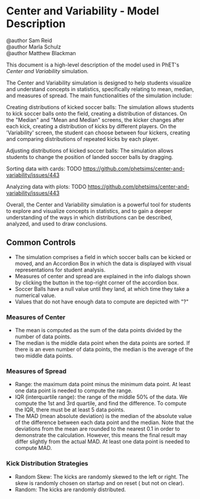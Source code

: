 # Center and Variability - Model Description

@author Sam Reid
<br>@author Marla Schulz
<br>@author Matthew Blackman

This document is a high-level description of the model used in PhET's _Center and Variability_ simulation.

The Center and Variability simulation is designed to help students visualize and understand concepts in statistics,
specifically
relating to mean, median, and measures of spread. The main functionalities of the simulation include:

Creating distributions of kicked soccer balls: The simulation allows students to kick soccer balls onto the field,
creating a
distribution of distances. On the "Median" and "Mean and Median" screens, the kicker changes after each kick, creating a
distribution
of kicks by different players. On the 'Variability' screen, the student can choose between four kickers, creating and
comparing distributions
of repeated kicks by each player.

Adjusting distributions of kicked soccer balls: The simulation allows students to change the position of landed soccer
balls by dragging.

Sorting data with cards: TODO https://github.com/phetsims/center-and-variability/issues/443

Analyzing data with plots: TODO https://github.com/phetsims/center-and-variability/issues/443

Overall, the Center and Variability simulation is a powerful tool for students to explore and visualize concepts in
statistics,
and to gain a deeper understanding of the ways in which distributions can be described, analyzed, and used to draw
conclusions.

## Common Controls

* The simulation comprises a field in which soccer balls can be kicked or moved, and an Accordion Box in which the data
  is displayed with visual representations for student analysis.
* Measures of center and spread are explained in the info dialogs shown by clicking the button in the top-right corner
  of the accordion box.
* Soccer Balls have a null value until they land, at which time they take a numerical value.
* Values that do not have enough data to compute are depicted with "?"

### Measures of Center

* The mean is computed as the sum of the data points divided by the number of data points.
* The median is the middle data point when the data points are sorted. If there is an even number of data points, the
  median is the average of the two middle data points.

### Measures of Spread

* Range: the maximum data point minus the minimum data point. At least one data point is needed to compute the range.
* IQR (interquartile range): the range of the middle 50% of the data. We compute the 1st and 3rd quartile, and find the
  difference.
  To compute the IQR, there must be at least 5 data points.
* The MAD (mean absolute deviation) is the median of the absolute value of the difference between each data point and
  the median.
  Note that the deviations from the mean are rounded to the nearest 0.1 in order to demonstrate the calculation.
  However,
  this means the final result may differ slightly from the actual MAD. At least one data point is needed to compute MAD.

### Kick Distribution Strategies

* Random Skew: The kicks are randomly skewed to the left or right. The skew is randomly chosen on startup and on reset (
  but not on clear).
* Random: The kicks are randomly distributed.
